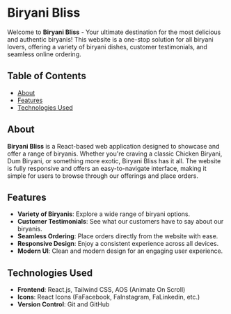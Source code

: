 # Biryani Bliss


Welcome to **Biryani Bliss** - Your ultimate destination for the most delicious and authentic biryanis! This website is a one-stop solution for all biryani lovers, offering a variety of biryani dishes, customer testimonials, and seamless online ordering.

## Table of Contents

- [About](#about)
- [Features](#features)
- [Technologies Used](#technologies-used)


## About

**Biryani Bliss** is a React-based web application designed to showcase and offer a range of biryanis. Whether you're craving a classic Chicken Biryani, Dum Biryani, or something more exotic, Biryani Bliss has it all. The website is fully responsive and offers an easy-to-navigate interface, making it simple for users to browse through our offerings and place orders.

## Features

- **Variety of Biryanis**: Explore a wide range of biryani options.
- **Customer Testimonials**: See what our customers have to say about our biryanis.
- **Seamless Ordering**: Place orders directly from the website with ease.
- **Responsive Design**: Enjoy a consistent experience across all devices.
- **Modern UI**: Clean and modern design for an engaging user experience.

## Technologies Used

- **Frontend**: React.js, Tailwind CSS, AOS (Animate On Scroll)
- **Icons**: React Icons (FaFacebook, FaInstagram, FaLinkedin, etc.)
- **Version Control**: Git and GitHub


